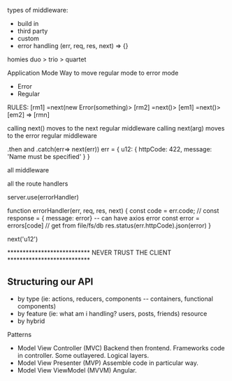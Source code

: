 
types of middleware:
- build in
- third party
- custom 
- error handling (err, req, res, next) => {}

homies
duo > trio > quartet

Application Mode
Way to move regular mode to error mode
- Error
- Regular

RULES: 
[rm1] =next(new Error(something)> [rm2] =next()> [em1] =next()> [em2] => [rmn]

calling next() moves to the next regular middleware
calling next(arg) moves to the error regular middleware

.then and .catch(err=> next(err))
err = {
    u12: {
        httpCode: 422,
        message: 'Name must be specified'
    }
}

all middleware

all the route handlers

server.use(errorHandler)

function errorHandler(err, req, res, next) {
const code = err.code;
// const response = { message: error} -- can have axios error 
const error = errors[code] // get from file/fs/db
res.status(err.httpCode).json(error)
}

next('u12')

*************************** NEVER TRUST THE CLIENT *************************** 

## Structuring our API
- by type (ie: actions, reducers, components -- containers, functional components) 
- by feature (ie: what am i handling? users, posts, friends) resource
- by hybrid

Patterns
- Model View Controller (MVC) Backend then frontend. Frameworks code in controller. Some outlayered. Logical layers.
- Model View Presenter (MVP) Assemble code in particular way. 
- Model View ViewModel (MVVM) Angular.


